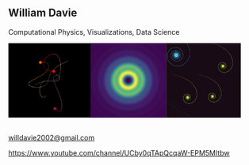 ## William Davie

Computational Physics, Visualizations, Data Science 

[<img src="https://github.com/DrDavie1/DrDavie1/blob/main/Images/3body.png" width="33%" height="33%">](https://github.com/DrDavie1/three-body-problem)[<img src="https://github.com/DrDavie1/DrDavie1/blob/main/Images/circ2.png" width="30%" height="30%">](https://github.com/DrDavie1/fresnel-diffraction)[<img src="https://github.com/DrDavie1/DrDavie1/blob/main/Images/sprialex.png" width="30%" height="30%">](https://github.com/DrDavie1/generative-art)
##
willdavie2002@gmail.com 

https://www.youtube.com/channel/UCby0qTApQcqaW-EPM5MItbw

